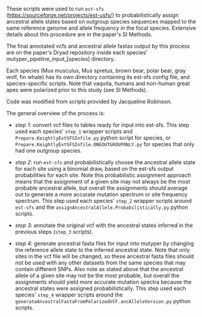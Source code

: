 These scripts were used to run `est-sfs` (https://sourceforge.net/projects/est-usfs/) to probabilistically assign ancestral allele states based on outgroup species sequences mapped to the same reference genome and allele frequency in the focal species. Extensive details about this procedure are in the paper's SI Methods. 

The final annotated vcfs and ancestral allele fastas output by this process are on the paper's Dryad repository inside each species' mutyper_pipeline_input_[species] directory.

Each species (Mus musculus, Mus spretus, brown bear, polar bear, gray wolf, fin whale) has its own directory containing its est-sfs config file, and species-specific scripts. Note that vaquita, humans and non-human great apes were polarized prior to this study (see SI Methods).

Code was modified from scripts provided by Jacqueline Robinson.

The general overview of the process is:
* *step 1*:  convert vcf files to tables ready for input into est-sfs. This step used each species' `step_1` wrapper scripts and `Prepare.KeightlyExtSFSInfile.py` python script for species, or `Prepare.KeightlyExtSFSInfile.ONEOUTGROUPONLY.py` for species that only had one outgroup species.

* *step 2*: run `est-sfs` and probabilistically choose the ancestral allele state for each site using a binomial draw, based on the est-sfs output probabilities for each site. Note this probabilistic assignment approach means that the assignment of a given site may not always be the most probable ancestral allele, but overall the assignments should average out to generate a more accurate mutation spectrum or site frequency spectrum. This step used each species' `step_2` wrapper scripts around `est-sfs` and the `assignAncestralAllele.Probabilistically.py` python scripts. 

* *step 3*: annotate the original vcf with the ancestral states inferred in the previous steps (`step_3` scripts).

* *step 4*: generate ancestral fasta files for input into mutyper by changing the reference allele state to the inferred ancestral state. Note that only sites in the vcf file will be changed, so these ancestral fasta files should not be used with any other datasets from the same species that may contain different SNPs. Also note as stated above that the ancestral allele of a given site may not be the most probable, but overall the assignments should yield more accurate mutation spectra because the ancestral states were assigned probabilistically. This step used each species' `step_4` wrapper scripts around the `generateAncestralFastaFromPolarizedVCF.ancAlleleVersion.py` python scripts.



